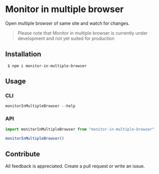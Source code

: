 # Monitor in multiple browser

Open multiple browser of same site and watch for changes.

> Please note that Monitor in multiple browser is currently under development and not yet suited for production

## Installation

```shell
 $ npm i monitor-in-multiple-browser
```

## Usage

### CLI

```shell
monitorInMultipleBrowser --help
```

### API


```ts
import monitorInMultipleBrowser from "monitor-in-multiple-browser"

monitorInMultipleBrowser()
```

## Contribute

All feedback is appreciated. Create a pull request or write an issue.
